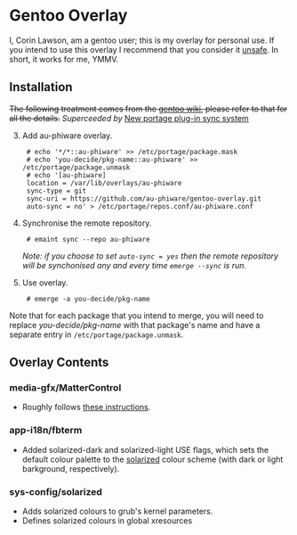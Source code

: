 Gentoo Overlay
==============

I, Corin Lawson, am a gentoo user; this is my overlay for personal use. If you
intend to use this overlay I recommend that you consider it
[unsafe](http://wiki.gentoo.org/wiki/Overlay#Using_unsafe_overlays).
In short, it works for me, YMMV.

Installation
------------

~~The following treatment comes from the
[gentoo wiki](http://wiki.gentoo.org/wiki/Overlay), please refer to that for all
the details.~~
*Superceeded by*
[New portage plug-in sync system](https://www.gentoo.org/support/news-items/2015-02-04-portage-sync-changes.html)

3. Add au-phiware overlay.

        # echo '*/*::au-phiware' >> /etc/portage/package.mask
        # echo 'you-decide/pkg-name::au-phiware' >> /etc/portage/package.unmask
        # echo '[au-phiware]
        location = /var/lib/overlays/au-phiware
        sync-type = git
        sync-uri = https://github.com/au-phiware/gentoo-overlay.git
        auto-sync = no' > /etc/portage/repos.conf/au-phiware.conf

4. Synchronise the remote repository.

        # emaint sync --repo au-phiware

    *Note: if you choose to set `auto-sync = yes` then the remote repository will
    be synchonised any and every time `emerge --sync` is run.*

5. Use overlay.

        # emerge -a you-decide/pkg-name

Note that for each package that you intend to merge, you will need to replace
*you-decide/pkg-name* with that package's name and have a separate entry in
`/etc/portage/package.unmask`.


Overlay Contents
----------------

### media-gfx/MatterControl

- Roughly follows [these instructions](http://wiki.mattercontrol.com/Building_MatterControl).

### app-i18n/fbterm

- Added solarized-dark and solarized-light USE flags,
  which sets the default colour palette to the
  [solarized](http://ethanschoonover.com/solarized) colour scheme
  (with dark or light barkground, respectively).

### sys-config/solarized

- Adds solarized colours to grub's kernel parameters.
- Defines solarized colours in global xresources
